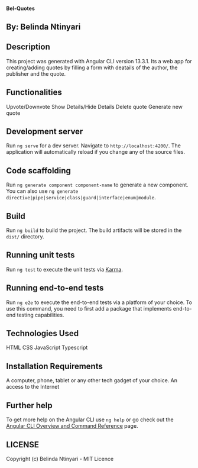 #### Bel-Quotes

## By: Belinda Ntinyari

## Description
This project was generated with Angular CLI version 13.3.1. Its a web app for creating/adding quotes by filling a form with deatails of the author, the publisher and the quote. 

## Functionalities
Upvote/Downvote
Show Details/Hide Details
Delete quote
Generate new quote

## Development server
Run `ng serve` for a dev server. Navigate to `http://localhost:4200/`. The application will automatically reload if you change any of the source files.

## Code scaffolding
Run `ng generate component component-name` to generate a new component. You can also use `ng generate directive|pipe|service|class|guard|interface|enum|module`.

## Build
Run `ng build` to build the project. The build artifacts will be stored in the `dist/` directory.

## Running unit tests
Run `ng test` to execute the unit tests via [Karma](https://karma-runner.github.io).

## Running end-to-end tests
Run `ng e2e` to execute the end-to-end tests via a platform of your choice. To use this command, you need to first add a package that implements end-to-end testing capabilities.

## Technologies Used 
HTML
CSS
JavaScript
Typescript

## Installation Requirements
A computer, phone, tablet or any other tech gadget of your choice. 
An access to the Internet

## Further help
To get more help on the Angular CLI use `ng help` or go check out the [Angular CLI Overview and Command Reference](https://angular.io/cli) page.

## LICENSE
Copyright (c) Belinda Ntinyari - MIT Licence
